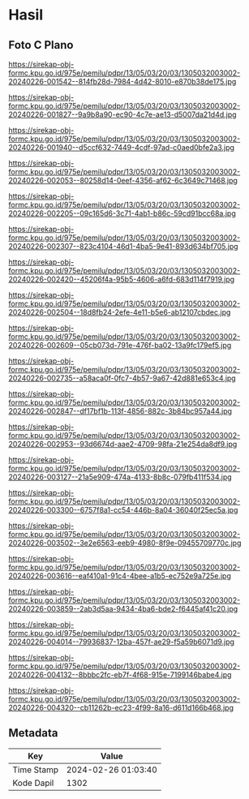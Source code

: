# Hasil

## Foto C Plano

https://sirekap-obj-formc.kpu.go.id/975e/pemilu/pdpr/13/05/03/20/03/1305032003002-20240226-001542--814fb28d-7984-4d42-8010-e870b38de175.jpg

https://sirekap-obj-formc.kpu.go.id/975e/pemilu/pdpr/13/05/03/20/03/1305032003002-20240226-001827--9a9b8a90-ec90-4c7e-ae13-d5007da21d4d.jpg

https://sirekap-obj-formc.kpu.go.id/975e/pemilu/pdpr/13/05/03/20/03/1305032003002-20240226-001940--d5ccf632-7449-4cdf-97ad-c0aed0bfe2a3.jpg

https://sirekap-obj-formc.kpu.go.id/975e/pemilu/pdpr/13/05/03/20/03/1305032003002-20240226-002053--80258d14-0eef-4356-af62-6c3649c71468.jpg

https://sirekap-obj-formc.kpu.go.id/975e/pemilu/pdpr/13/05/03/20/03/1305032003002-20240226-002205--09c165d6-3c71-4ab1-b86c-59cd91bcc68a.jpg

https://sirekap-obj-formc.kpu.go.id/975e/pemilu/pdpr/13/05/03/20/03/1305032003002-20240226-002307--823c4104-46d1-4ba5-9e41-893d634bf705.jpg

https://sirekap-obj-formc.kpu.go.id/975e/pemilu/pdpr/13/05/03/20/03/1305032003002-20240226-002420--45206f4a-95b5-4606-a6fd-683d114f7919.jpg

https://sirekap-obj-formc.kpu.go.id/975e/pemilu/pdpr/13/05/03/20/03/1305032003002-20240226-002504--18d8fb24-2efe-4e11-b5e6-ab12107cbdec.jpg

https://sirekap-obj-formc.kpu.go.id/975e/pemilu/pdpr/13/05/03/20/03/1305032003002-20240226-002609--05cb073d-791e-476f-ba02-13a9fc179ef5.jpg

https://sirekap-obj-formc.kpu.go.id/975e/pemilu/pdpr/13/05/03/20/03/1305032003002-20240226-002735--a58aca0f-0fc7-4b57-9a67-42d881e653c4.jpg

https://sirekap-obj-formc.kpu.go.id/975e/pemilu/pdpr/13/05/03/20/03/1305032003002-20240226-002847--df17bf1b-113f-4856-882c-3b84bc957a44.jpg

https://sirekap-obj-formc.kpu.go.id/975e/pemilu/pdpr/13/05/03/20/03/1305032003002-20240226-002953--93d6674d-aae2-4709-98fa-21e254da8df9.jpg

https://sirekap-obj-formc.kpu.go.id/975e/pemilu/pdpr/13/05/03/20/03/1305032003002-20240226-003127--21a5e909-474a-4133-8b8c-079fb411f534.jpg

https://sirekap-obj-formc.kpu.go.id/975e/pemilu/pdpr/13/05/03/20/03/1305032003002-20240226-003300--6757f8a1-cc54-446b-8a04-36040f25ec5a.jpg

https://sirekap-obj-formc.kpu.go.id/975e/pemilu/pdpr/13/05/03/20/03/1305032003002-20240226-003502--3e2e6563-eeb9-4980-8f9e-09455709770c.jpg

https://sirekap-obj-formc.kpu.go.id/975e/pemilu/pdpr/13/05/03/20/03/1305032003002-20240226-003616--eaf410a1-91c4-4bee-a1b5-ec752e9a725e.jpg

https://sirekap-obj-formc.kpu.go.id/975e/pemilu/pdpr/13/05/03/20/03/1305032003002-20240226-003859--2ab3d5aa-9434-4ba6-bde2-f6445af41c20.jpg

https://sirekap-obj-formc.kpu.go.id/975e/pemilu/pdpr/13/05/03/20/03/1305032003002-20240226-004014--79936837-12ba-457f-ae29-f5a59b6071d9.jpg

https://sirekap-obj-formc.kpu.go.id/975e/pemilu/pdpr/13/05/03/20/03/1305032003002-20240226-004132--8bbbc2fc-eb7f-4f68-915e-7199146babe4.jpg

https://sirekap-obj-formc.kpu.go.id/975e/pemilu/pdpr/13/05/03/20/03/1305032003002-20240226-004320--cb11262b-ec23-4f99-8a16-d611d166b468.jpg


## Metadata

| Key        | Value               |
| ---------- | ------------------- |
| Time Stamp | 2024-02-26 01:03:40 |
| Kode Dapil | 1302                |



